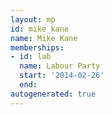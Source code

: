 ```yaml
---
layout: mp
id: mike_kane
name: Mike Kane
memberships:
- id: lab
  name: Labour Party
  start: '2014-02-26'
  end: 
autogenerated: true
---
```

